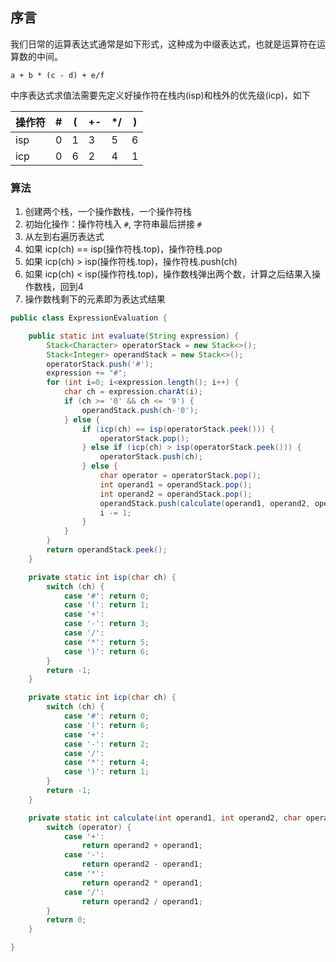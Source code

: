 ## 序言
我们日常的运算表达式通常是如下形式，这种成为中缀表达式，也就是运算符在运算数的中间。
```
a + b * (c - d) + e/f
```

中序表达式求值法需要先定义好操作符在栈内(isp)和栈外的优先级(icp)，如下

|  操作符   | #  | (  | +-  | */  | )  |
|  ----  | ----  | ----  | ----  | ----  | ----  |
|  isp | 0 | 1 | 3 | 5 | 6 |
| icp | 0 | 6 | 2 | 4 | 1 |

### 算法

1. 创建两个栈，一个操作数栈，一个操作符栈
2. 初始化操作：操作符栈入 `#`, 字符串最后拼接 `#`
3. 从左到右遍历表达式
4. 如果 icp(ch) == isp(操作符栈.top)，操作符栈.pop
5. 如果 icp(ch) > isp(操作符栈.top)，操作符栈.push(ch)
6. 如果 icp(ch) < isp(操作符栈.top)，操作数栈弹出两个数，计算之后结果入操作数栈，回到4
7. 操作数栈剩下的元素即为表达式结果


```java
public class ExpressionEvaluation {

    public static int evaluate(String expression) {
        Stack<Character> operatorStack = new Stack<>();
        Stack<Integer> operandStack = new Stack<>();
        operatorStack.push('#');
        expression += "#";
        for (int i=0; i<expression.length(); i++) {
            char ch = expression.charAt(i);
            if (ch >= '0' && ch <= '9') {
                operandStack.push(ch-'0');
            } else {
                if (icp(ch) == isp(operatorStack.peek())) {
                    operatorStack.pop();
                } else if (icp(ch) > isp(operatorStack.peek())) {
                    operatorStack.push(ch);
                } else {
                    char operator = operatorStack.pop();
                    int operand1 = operandStack.pop();
                    int operand2 = operandStack.pop();
                    operandStack.push(calculate(operand1, operand2, operator));
                    i -= 1;
                }
            }
        }
        return operandStack.peek();
    }

    private static int isp(char ch) {
        switch (ch) {
            case '#': return 0;
            case '(': return 1;
            case '+':
            case '-': return 3;
            case '/':
            case '*': return 5;
            case ')': return 6;
        }
        return -1;
    }

    private static int icp(char ch) {
        switch (ch) {
            case '#': return 0;
            case '(': return 6;
            case '+':
            case '-': return 2;
            case '/':
            case '*': return 4;
            case ')': return 1;
        }
        return -1;
    }

    private static int calculate(int operand1, int operand2, char operator) {
        switch (operator) {
            case '+':
                return operand2 + operand1;
            case '-':
                return operand2 - operand1;
            case '*':
                return operand2 * operand1;
            case '/':
                return operand2 / operand1;
        }
        return 0;
    }

}
```
